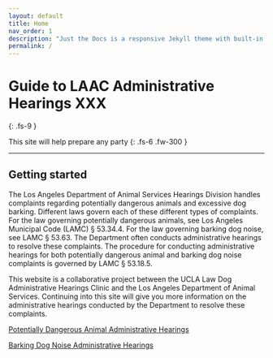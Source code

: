 ```yaml
---
layout: default
title: Home
nav_order: 1
description: "Just the Docs is a responsive Jekyll theme with built-in search that is easily customizable and hosted on GitHub Pages."
permalink: /
---
```


# Guide to LAAC Administrative Hearings XXX
{: .fs-9 }

This site will help prepare any party 
{: .fs-6 .fw-300 }

---

## Getting started

The Los Angeles Department of Animal Services Hearings Division handles complaints regarding potentially dangerous animals and excessive dog barking. 
Different laws govern each of these different types of complaints. For the law governing potentially dangerous animals, see Los Angeles Municipal Code (LAMC) § 53.34.4. 
For the law governing barking dog noise, see LAMC § 53.63. The Department often conducts administrative hearings to resolve these complaints. The procedure for conducting 
administrative hearings for both potentially dangerous animal and barking dog noise complaints is governed by LAMC § 53.18.5. 

This website is a collaborative project between the UCLA Law Dog Administrative Hearings Clinic and the Los Angeles Department of Animal Services. Continuing into this 
site will give you more information on the administrative hearings conducted by the Department to resolve these complaints.

[Potentially Dangerous Animal Administrative Hearings]()

[Barking Dog Noise Administrative Hearings]()
